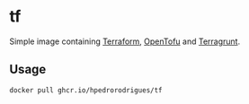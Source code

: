 # tf

Simple image containing [Terraform][terraform], [OpenTofu][opentofu] and [Terragrunt][terragrunt].

## Usage

```bash
docker pull ghcr.io/hpedrorodrigues/tf
```

[terraform]: https://www.terraform.io
[opentofu]: https://opentofu.org
[terragrunt]: https://terragrunt.gruntwork.io
